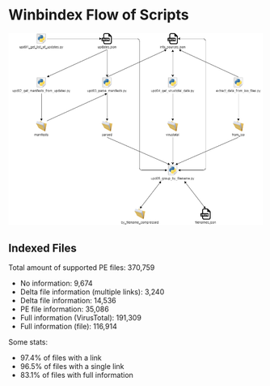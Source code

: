 # Winbindex Flow of Scripts

![winbindex-scripts-flow.png](winbindex-scripts-flow.png)

## Indexed Files

<!--FileStats-->
Total amount of supported PE files: 370,759

* No information: 9,674
* Delta file information (multiple links): 3,240
* Delta file information: 14,536
* PE file information: 35,086
* Full information (VirusTotal): 191,309
* Full information (file): 116,914

Some stats:

* 97.4% of files with a link
* 96.5% of files with a single link
* 83.1% of files with full information
<!--/FileStats-->
